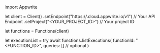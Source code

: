 import Appwrite

let client = Client()
    .setEndpoint("https://<REGION>.cloud.appwrite.io/v1") // Your API Endpoint
    .setProject("<YOUR_PROJECT_ID>") // Your project ID

let functions = Functions(client)

let executionList = try await functions.listExecutions(
    functionId: "<FUNCTION_ID>",
    queries: [] // optional
)

